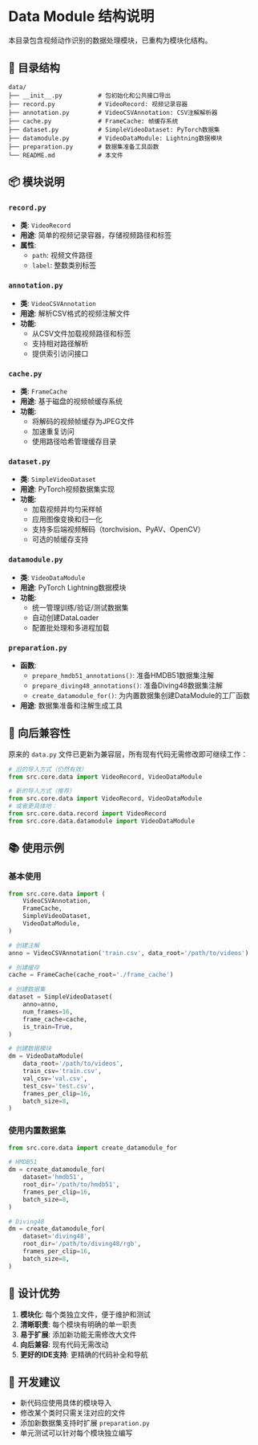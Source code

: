 # Data Module 结构说明

本目录包含视频动作识别的数据处理模块，已重构为模块化结构。

## 📁 目录结构

```
data/
├── __init__.py          # 包初始化和公共接口导出
├── record.py            # VideoRecord: 视频记录容器
├── annotation.py        # VideoCSVAnnotation: CSV注解解析器
├── cache.py             # FrameCache: 帧缓存系统
├── dataset.py           # SimpleVideoDataset: PyTorch数据集
├── datamodule.py        # VideoDataModule: Lightning数据模块
├── preparation.py       # 数据集准备工具函数
└── README.md            # 本文件
```

## 📦 模块说明

### `record.py`
- **类**: `VideoRecord`
- **用途**: 简单的视频记录容器，存储视频路径和标签
- **属性**:
  - `path`: 视频文件路径
  - `label`: 整数类别标签

### `annotation.py`
- **类**: `VideoCSVAnnotation`
- **用途**: 解析CSV格式的视频注解文件
- **功能**:
  - 从CSV文件加载视频路径和标签
  - 支持相对路径解析
  - 提供索引访问接口

### `cache.py`
- **类**: `FrameCache`
- **用途**: 基于磁盘的视频帧缓存系统
- **功能**:
  - 将解码的视频帧缓存为JPEG文件
  - 加速重复访问
  - 使用路径哈希管理缓存目录

### `dataset.py`
- **类**: `SimpleVideoDataset`
- **用途**: PyTorch视频数据集实现
- **功能**:
  - 加载视频并均匀采样帧
  - 应用图像变换和归一化
  - 支持多后端视频解码（torchvision、PyAV、OpenCV）
  - 可选的帧缓存支持

### `datamodule.py`
- **类**: `VideoDataModule`
- **用途**: PyTorch Lightning数据模块
- **功能**:
  - 统一管理训练/验证/测试数据集
  - 自动创建DataLoader
  - 配置批处理和多进程加载

### `preparation.py`
- **函数**:
  - `prepare_hmdb51_annotations()`: 准备HMDB51数据集注解
  - `prepare_diving48_annotations()`: 准备Diving48数据集注解
  - `create_datamodule_for()`: 为内置数据集创建DataModule的工厂函数
- **用途**: 数据集准备和注解生成工具

## 🔄 向后兼容性

原来的 `data.py` 文件已更新为兼容层，所有现有代码无需修改即可继续工作：

```python
# 旧的导入方式（仍然有效）
from src.core.data import VideoRecord, VideoDataModule

# 新的导入方式（推荐）
from src.core.data import VideoRecord, VideoDataModule
# 或者更具体地：
from src.core.data.record import VideoRecord
from src.core.data.datamodule import VideoDataModule
```

## 📚 使用示例

### 基本使用

```python
from src.core.data import (
    VideoCSVAnnotation,
    FrameCache,
    SimpleVideoDataset,
    VideoDataModule,
)

# 创建注解
anno = VideoCSVAnnotation('train.csv', data_root='/path/to/videos')

# 创建缓存
cache = FrameCache(cache_root='./frame_cache')

# 创建数据集
dataset = SimpleVideoDataset(
    anno=anno,
    num_frames=16,
    frame_cache=cache,
    is_train=True,
)

# 创建数据模块
dm = VideoDataModule(
    data_root='/path/to/videos',
    train_csv='train.csv',
    val_csv='val.csv',
    test_csv='test.csv',
    frames_per_clip=16,
    batch_size=8,
)
```

### 使用内置数据集

```python
from src.core.data import create_datamodule_for

# HMDB51
dm = create_datamodule_for(
    dataset='hmdb51',
    root_dir='/path/to/hmdb51',
    frames_per_clip=16,
    batch_size=8,
)

# Diving48
dm = create_datamodule_for(
    dataset='diving48',
    root_dir='/path/to/diving48/rgb',
    frames_per_clip=16,
    batch_size=8,
)
```

## 🎯 设计优势

1. **模块化**: 每个类独立文件，便于维护和测试
2. **清晰职责**: 每个模块有明确的单一职责
3. **易于扩展**: 添加新功能无需修改大文件
4. **向后兼容**: 现有代码无需改动
5. **更好的IDE支持**: 更精确的代码补全和导航

## 🔧 开发建议

- 新代码应使用具体的模块导入
- 修改某个类时只需关注对应的文件
- 添加新数据集支持时扩展 `preparation.py`
- 单元测试可以针对每个模块独立编写
